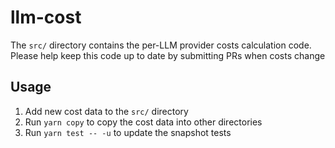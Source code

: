 # llm-cost

The `src/` directory contains the per-LLM provider costs calculation code. Please help keep this code up to date by submitting PRs when costs change

## Usage

1. Add new cost data to the `src/` directory
2. Run `yarn copy` to copy the cost data into other directories
3. Run `yarn test -- -u` to update the snapshot tests
